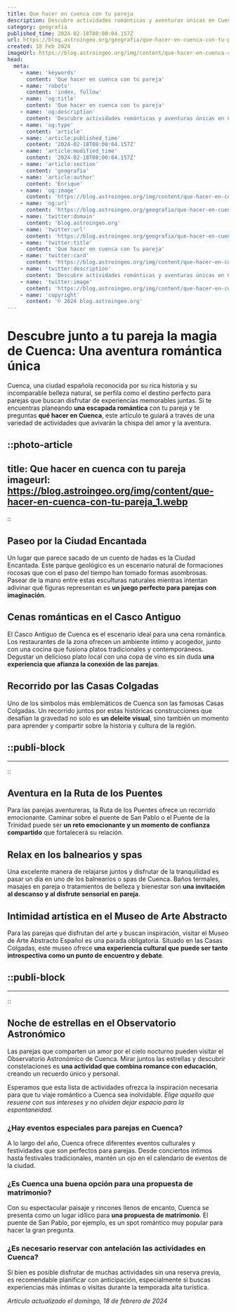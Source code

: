 ```yaml
---
title: Que hacer en cuenca con tu pareja
description: Descubre actividades románticas y aventuras únicas en Cuenca para disfrutar en pareja. Planea el escape perfecto con nuestra guía.
category: geografia
published_time: 2024-02-18T08:00:04.157Z
url: https://blog.astroingeo.org/geografia/que-hacer-en-cuenca-con-tu-pareja
created: 18 Feb 2024
imageUrl: https://blog.astroingeo.org/img/content/que-hacer-en-cuenca-con-tu-pareja_1.webp
head:
  meta:
    - name: 'keywords'
      content: 'Que hacer en cuenca con tu pareja'
    - name: 'robots'
      content: 'index, follow'
    - name: 'og:title'
      content: 'Que hacer en cuenca con tu pareja'
    - name: 'og:description'
      content: 'Descubre actividades románticas y aventuras únicas en Cuenca para disfrutar en pareja. Planea el escape perfecto con nuestra guía.'
    - name: 'og:type'
      content: 'article'
    - name: 'article:published_time'
      content: '2024-02-18T08:00:04.157Z'
    - name: 'article:modified_time'
      content: '2024-02-18T08:00:04.157Z'
    - name: 'article:section'
      content: 'geografia'
    - name: 'article:author'
      content: 'Enrique'
    - name: 'og:image'
      content: 'https://blog.astroingeo.org/img/content/que-hacer-en-cuenca-con-tu-pareja_1.webp'
    - name: 'og:url'
      content: 'https://blog.astroingeo.org/geografia/que-hacer-en-cuenca-con-tu-pareja'
    - name: 'twitter:domain'
      content: 'blog.astroingeo.org'
    - name: 'twitter:url'
      content: 'https://blog.astroingeo.org/geografia/que-hacer-en-cuenca-con-tu-pareja'
    - name: 'twitter:title'
      content: 'Que hacer en cuenca con tu pareja'
    - name: 'twitter:card'
      content: 'https://blog.astroingeo.org/img/content/que-hacer-en-cuenca-con-tu-pareja_1.webp'
    - name: 'twitter:description'
      content: 'Descubre actividades románticas y aventuras únicas en Cuenca para disfrutar en pareja. Planea el escape perfecto con nuestra guía.'
    - name: 'twitter:image'
      content: 'https://blog.astroingeo.org/img/content/que-hacer-en-cuenca-con-tu-pareja_1.webp'
    - name: 'copyright'
      content: '© 2024 blog.astroingeo.org'
---
```

# Descubre junto a tu pareja la magia de Cuenca: Una aventura romántica única

Cuenca, una ciudad española reconocida por su rica historia y su incomparable belleza natural, se perfila como el destino perfecto para parejas que buscan disfrutar de experiencias memorables juntas. Si te encuentras planeando **una escapada romántica** con tu pareja y te preguntas **qué hacer en Cuenca**, este artículo te guiará a través de una variedad de actividades que avivarán la chispa del amor y la aventura.


::photo-article
---
title: Que hacer en cuenca con tu pareja
imageurl: https://blog.astroingeo.org/img/content/que-hacer-en-cuenca-con-tu-pareja_1.webp
---
::


## Paseo por la Ciudad Encantada

Un lugar que parece sacado de un cuento de hadas es la Ciudad Encantada. Este parque geológico es un escenario natural de formaciones rocosas que con el paso del tiempo han tomado formas asombrosas. Pasear de la mano entre estas esculturas naturales mientras intentan adivinar qué figuras representan es **un juego perfecto para parejas con imaginación**.

## Cenas románticas en el Casco Antiguo

El Casco Antiguo de Cuenca es el escenario ideal para una cena romántica. Los restaurantes de la zona ofrecen un ambiente íntimo y acogedor, junto con una cocina que fusiona platos tradicionales y contemporáneos. Degustar un delicioso plato local con una copa de vino es sin duda **una experiencia que afianza la conexión de las parejas**.

## Recorrido por las Casas Colgadas

Uno de los símbolos más emblemáticos de Cuenca son las famosas Casas Colgadas. Un recorrido juntos por estas históricas construcciones que desafían la gravedad no solo es **un deleite visual**, sino también un momento para aprender y compartir sobre la historia y cultura de la región.


  ::publi-block
  ---
  ---
  ::
  
  
## Aventura en la Ruta de los Puentes

Para las parejas aventureras, la Ruta de los Puentes ofrece un recorrido emocionante. Caminar sobre el puente de San Pablo o el Puente de la Trinidad puede ser **un reto emocionante y un momento de confianza compartido** que fortalecerá su relación.

## Relax en los balnearios y spas

Una excelente manera de relajarse juntos y disfrutar de la tranquilidad es pasar un día en uno de los balnearios o spas de Cuenca. Baños termales, masajes en pareja o tratamientos de belleza y bienestar son **una invitación al descanso y al disfrute sensorial en pareja**.

## Intimidad artística en el Museo de Arte Abstracto

Para las parejas que disfrutan del arte y buscan inspiración, visitar el Museo de Arte Abstracto Español es una parada obligatoria. Situado en las Casas Colgadas, este museo ofrece **una experiencia cultural que puede ser tanto introspectiva como un punto de encuentro y debate**.


  ::publi-block
  ---
  ---
  ::
  
  
## Noche de estrellas en el Observatorio Astronómico

Las parejas que comparten un amor por el cielo nocturno pueden visitar el Observatorio Astronómico de Cuenca. Mirar juntos las estrellas y descubrir constelaciones es **una actividad que combina romance con educación**, creando un recuerdo único y personal.

Esperamos que esta lista de actividades ofrezca la inspiración necesaria para que tu viaje romántico a Cuenca sea inolvidable. *Elige aquello que resuene con sus intereses y no olviden dejar espacio para la espontaneidad.*

### ¿Hay eventos especiales para parejas en Cuenca?

A lo largo del año, Cuenca ofrece diferentes eventos culturales y festividades que son perfectos para parejas. Desde conciertos íntimos hasta festivales tradicionales, mantén un ojo en el calendario de eventos de la ciudad.

### ¿Es Cuenca una buena opción para una propuesta de matrimonio?

Con su espectacular paisaje y rincones llenos de encanto, Cuenca se presenta como un lugar idílico para **una propuesta de matrimonio**. El puente de San Pablo, por ejemplo, es un spot romántico muy popular para hacer la gran pregunta.

### ¿Es necesario reservar con antelación las actividades en Cuenca?

Si bien es posible disfrutar de muchas actividades sin una reserva previa, es recomendable planificar con anticipación, especialmente si buscas experiencias más íntimas o visitas durante la temporada alta turística.

_Artículo actualizado el domingo, 18 de febrero de 2024_